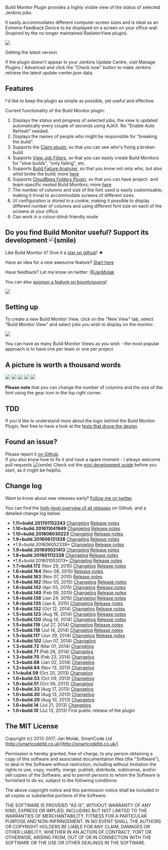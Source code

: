 Build Monitor Plugin provides a highly visible view of the status of
selected Jenkins jobs.

It easily accommodates different computer screen sizes and is ideal as
an Extreme Feedback Device to be displayed on a screen on your office
wall.  
(Inspired by the no longer maintained RadiatorView plugin).

[![](https://smartcode-opensource.ci.cloudbees.com/job/build-monitor/badge/icon)](https://smartcode-opensource.ci.cloudbees.com/job/build-monitor/)

Getting the latest version

If the plugin doesn't appear in your Jenkins Update Centre, visit Manage
Plugins / Advanced and click the "Check now" button to make Jenkins
retrieve the latest update-center.json data.

## Features

I'd like to keep the plugin as simple as possible, yet useful and
effective.

Current functionality of the Build Monitor plugin:

1.  Displays the status and progress of selected jobs, the view is
    updated automatically every couple of seconds using AJAX. No "Enable
    Auto Refresh" needed.
2.  Displays the names of people who might be responsible for "breaking
    the build".
3.  Supports the [Claim
    plugin](https://wiki.jenkins.io/display/JENKINS/Claim+plugin), so that
    you can see who's fixing a broken build
4.  Supports [View Job
    Filters](https://wiki.jenkins.io/display/JENKINS/View+Job+Filters), so
    that you can easily create Build Monitors for "slow builds", "only
    failing", etc.
5.  Supports [Build Failure
    Analyzer](https://wiki.jenkins.io/display/JENKINS/Build+Failure+Analyzer),
    so that you know not only *who*, but also *what* broke the build;
    more [here](http://bit.ly/JBMBuild102)
6.  Supports [CloudBees Folders
    Plugin](https://wiki.jenkins.io/display/JENKINS/CloudBees+Folders+Plugin),
    so that you can have project- and team-specific nested Build
    Monitors; more [here](http://bit.ly/JBMBuild117)
7.  The number of columns and size of the font used is easily
    customisable, making it trivial to accommodate screens of different
    sizes.
8.  UI configuration is stored in a cookie, making it possible to
    display different number of columns and using different font size on
    each of the screens at your office.
9.  Can work in a colour-blind-friendly mode

## Do you find Build Monitor useful? Support its development ![(smile)](docs/images/smile.svg)

Like Build Monitor it? Give it a [star on
github](https://github.com/jan-molak/jenkins-build-monitor-plugin)! ★

Have an idea for a new awesome feature? [Start
here](http://bit.ly/JBMDevGuide)

Have feedback? Let me know on twitter:
[@JanMolak](https://twitter.com/JanMolak)

You can also [sponsor a feature on
bountysource](https://www.bountysource.com/teams/jenkins-build-monitor-plugin/issues)!

[![](https://api.flattr.com/button/button-static-50x60.png)](https://flattr.com/submit/auto?user_id=JanMolak&url=https%3A%2F%2Fgithub.com%2Fjan-molak%2Fjenkins-build-monitor-plugin)

## Setting up

To create a new Build Monitor View, click on the "New View" tab, select
"Build Monitor View" and select jobs you wish to display on the monitor.

![](docs/images/Setting-up.png)

You can have as many Build Monitor Views as you wish - the most popular
approach is to have one per team or one per project.

## A picture is worth a thousand words

![](docs/images/0_A_place_to_start.png)
![](docs/images/1_Adding_jobs.png)
![](docs/images/2_Three_columns_view.png)
![](docs/images/3_Two_columns_view_with_claim_and_build_failure_analyzer_plugins.png)
![](docs/images/4_Colour_blind_mode.png)

**Please note** that you can change the number of columns and the size
of the font using the gear icon in the top right corner.

## TDD

If you'd like to understand more about the logic behind the Build
Monitor Plugin, feel free to have a look at the [tests that drove the
design](https://bit.ly/JBMSerenity).

## Found an issue?

Please report it [on
Github](https://github.com/jan-molak/jenkins-build-monitor-plugin/issues).  
If you also know how to fix it and have a spare moment - I always
welcome pull requests
![(smile)](docs/images/smile.svg)
Check out the [mini development guide](http://bit.ly/JBMDevGuide) before
you start, as it might be helpful.

## Change log

Want to know about new releases early? [Follow me on
twitter](https://twitter.com/JanMolak)

You can find the [high-level overview of all
releases](http://bit.ly/JBMReleases) on Github, and a detailed change
log below:

-   **1.11+build.201701152243**
    [Changelog](http://bit.ly/JBMDiffB20161104-B20170115) [Release
    notes](http://bit.ly/JBMBuild20170115)
-   **1.10+build.201611041949**
    [Changelog](http://bit.ly/JBMDiffB20160803-B20161104) [Release
    notes](http://bit.ly/JBMBuild20161104)
-   **1.10+build.201608030223**
    [Changelog](http://bit.ly/JBMDiffB20160613-B20160803) [Release
    notes](http://bit.ly/JBMBuild20160803)
-   **1.9+build.201606131328**
    [Changelog](http://bit.ly/JBMDiffB20160605-B20160613) [Release
    notes](http://bit.ly/JBMBuild20160613)
-   \*1.9+build.2016060523​39\*
    [Changelog](http://bit.ly/JBMDiffB20160502-B20160605) [Release
    notes](http://bit.ly/JBMBuild20160605)
-   **1.9+build.201605021413**
    [Changelog](http://bit.ly/JBMDiffB20160111-B20160502) [Release
    notes](http://bit.ly/JBMBuild20160502)
-   **1.8+build.201601112328**
    [Changelog](http://bit.ly/JBMDiffB20160105-B20160111) [Release
    notes](http://bit.ly/JBMBuild20160111)
-   \*1.8+build.2016010520​13\*
    [Changelog](http://bit.ly/JBMDiffB172-B20160105) [Release
    notes](http://bit.ly/JBMBuild20160105)
-   **1.7+build.172** (Nov 29, 2015)
    [Changelog](http://bit.ly/JBMDiffB164-B172) [Release
    notes](http://bit.ly/JBMBuild172)
-   **1.6+build.164** (Nov 08, 2015) [Release
    notes](http://bit.ly/JBMBuild164)
-   **1.6+build.163** (Nov 07, 2015) [Release
    notes](http://bit.ly/JBMBuild163)
-   **1.6+build.162** (Nov 05, 2015)
    [Changelog](http://bit.ly/JBMDiffB159-B162) [Release
    notes](http://bit.ly/JBMBuild162)
-   **1.6+build.142** (Apr 05, 2015)
    [Changelog](http://bit.ly/JBMDiffB140-B142) [Release
    notes](http://bit.ly/JBMBuild142)
-   **1.6+build.140** (Feb 09, 2015)
    [Changelog](http://bit.ly/JBMDiffB138-B140) [Release
    notes](http://bit.ly/JBMBuild140)
-   **1.6+build.138** (Jan 24, 2015)
    [Changelog](http://bit.ly/JBMDiffB135-B138) [Release
    notes](http://bit.ly/JBMBuild138)
-   **1.6+build.135** (Jan 6, 2015)
    [Changelog](http://bit.ly/JBMDiffB123-B135) [Release
    notes](http://bit.ly/JBMBuild135)
-   **1.6+build.132** (Oct 12, 2014)
    [Changelog](http://bit.ly/JBMDiffB123-B132) [Release
    notes](http://bit.ly/JBMBuild132)
-   **1.5+build.123** (Aug 19, 2014)
    [Changelog](http://bit.ly/JBMDiffB120-B123) [Release
    notes](http://bit.ly/JBMBuild123)
-   **1.5+build.120** (Aug 14, 2014)
    [Changelog](http://bit.ly/JBMDiffB119-B120) [Release
    notes](http://bit.ly/JBMBuild120)
-   **1.5+build.119** (Jul 27, 2014)
    [Changelog](http://bit.ly/JBMDiffB118-B119) [Release
    notes](http://bit.ly/JBMBuild119)
-   **1.5+build.118** (Jul 14, 2014)
    [Changelog](http://bit.ly/JBMDiffB117-B118) [Release
    notes](http://bit.ly/JBMBuild118)
-   **1.5+build.117** (Jun 29, 2014)
    [Changelog](http://bit.ly/JBMDiffB102-B117) [Release
    notes](http://bit.ly/JBMBuild117)
-   **1.4+build.102** (Jun 07, 2014)
    [Changelog](http://bit.ly/JBMDiffB72-B102)
-   **1.3+build.72** (Mar 01, 2014)
    [Changelog](http://bit.ly/JBMDiffB71-B72)
-   **1.3+build.71** (Feb 26, 2014)
    [Changelog](http://bit.ly/JBMDiffB70-B71)
-   **1.3+build.70** (Feb 23, 2014)
    [Changelog](http://bit.ly/JBMDiffB68-B70)
-   **1.3+build.68** (Jan 02, 2014)
    [Changelog](http://bit.ly/JBMDiffB64-B68)
-   **1.2+build.64** (Nov 13, 2013)
    [Changelog](http://bit.ly/JBMDiffB59-B64)
-   **1.1+build.59** (Oct 20, 2013)
    [Changelog](http://bit.ly/JBMDiffB53-B59)
-   **1.0+build.53** (Oct 09, 2013)
    [Changelog](http://bit.ly/JBMDiffB51-B53)
-   **1.0+build.51** (Oct 06, 2013)
    [Changelog](http://bit.ly/JBMDiffB33-B51)
-   **1.0+build.33** (Aug 17, 2013)
    [Changelog](http://bit.ly/JBMDiffB30-B33)
-   **1.0+build.30** (Aug 13, 2013)
    [Changelog](http://bit.ly/JBMDiffB20-B30)
-   **1.0+build.20** (Aug 10, 2013)
    [Changelog](http://bit.ly/JBMDiffB14-B20)
-   **1.0+build.14** (Jul 21, 2013)
    [Changelog](http://bit.ly/JBMDiffB10-B14)
-   **1.0+build.10** (Jul 13, 2013) First public release of the plugin

## The MIT License

Copyright (c) 2013-2017, Jan Molak, SmartCode Ltd
[http://smartcodeltd.co.uk](http://smartcodeltd.co.uk/)

Permission is hereby granted, free of charge, to any person obtaining a
copy of this software and associated documentation files (the
"Software"), to deal in the Software without restriction, including
without limitation the rights to use, copy, modify, merge, publish,
distribute, sublicense, and/or sell copies of the Software, and to
permit persons to whom the Software is furnished to do so, subject to
the following conditions:

The above copyright notice and this permission notice shall be included
in all copies or substantial portions of the Software.

THE SOFTWARE IS PROVIDED "AS IS", WITHOUT WARRANTY OF ANY KIND, EXPRESS
OR IMPLIED, INCLUDING BUT NOT LIMITED TO THE WARRANTIES OF
MERCHANTABILITY, FITNESS FOR A PARTICULAR PURPOSE AND NON-INFRINGEMENT.
IN NO EVENT SHALL THE AUTHORS OR COPYRIGHT HOLDERS BE LIABLE FOR ANY
CLAIM, DAMAGES OR OTHER LIABILITY, WHETHER IN AN ACTION OF CONTRACT,
TORT OR OTHERWISE, ARISING FROM, OUT OF OR IN CONNECTION WITH THE
SOFTWARE OR THE USE OR OTHER DEALINGS IN THE SOFTWARE.
